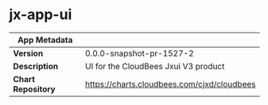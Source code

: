 # jx-app-ui

|App Metadata||
|---|---|
| **Version** | 0.0.0-snapshot-pr-1527-2 |
| **Description** | UI for the CloudBees Jxui V3 product |
| **Chart Repository** | https://charts.cloudbees.com/cjxd/cloudbees |
